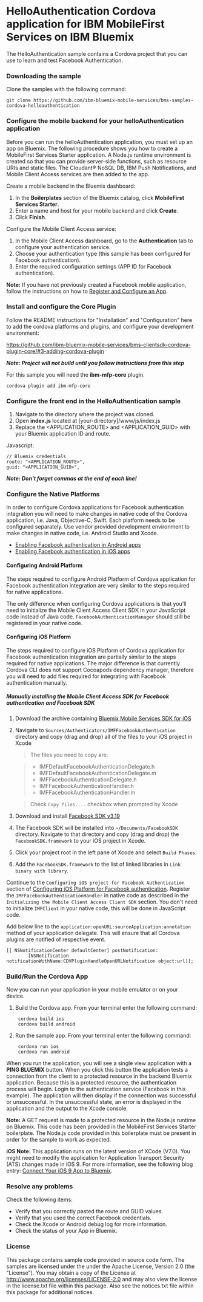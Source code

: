 # HelloAuthentication Cordova application for IBM MobileFirst Services on IBM Bluemix

The HelloAuthentication sample contains a Cordova project that you can use to learn and test Facebook Authentication.

### Downloading the sample

Clone the samples with the following command:
	
	git clone https://github.com/ibm-bluemix-mobile-services/bms-samples-cordova-helloauthentication
	
### Configure the mobile backend for your helloAuthentication application
Before you can run the helloAuthentication application, you must set up an app on Bluemix.  The following procedure shows you how to create a MobileFirst Services Starter application. A Node.js runtime environment is created so that you can provide server-side functions, such as resource URIs and static files. The Cloudant® NoSQL DB, IBM Push Notifications, and Mobile Client Access services are then added to the app.

Create a mobile backend in the Bluemix dashboard:

1. In the **Boilerplates** section of the Bluemix catalog, click **MobileFirst Services Starter**.
2. Enter a name and host for your mobile backend and click **Create**.
3. Click **Finish**.

Configure the Mobile Client Access service:

1. In the Mobile Client Access dashboard, go to the **Authentication** tab to configure your authentication service.  
2. Choose your authentication type (this sample has been configured for Facebook authentication).
3. Enter the required configuration settings (APP ID for Facebook authentication).

**Note:** If you have not previously created a Facebook mobile application, follow the instructions on how to [Register and Configure an App](https://developers.facebook.com/docs/apps/register#create-app).
	
### Install and configure the Core Plugin

Follow the README instructions for "Installation" and "Configuration" here to add the cordova platforms and plugins, and configure your development environment:

<https://github.com/ibm-bluemix-mobile-services/bms-clientsdk-cordova-plugin-core/#3-adding-cordova-plugin>

***Note: Project will not build until you follow instructions from this step***

For this sample you will need the **ibm-mfp-core** plugin.

	cordova plugin add ibm-mfp-core

### Configure the front end in the HelloAuthentication sample

1. Navigate to the directory where the project was cloned.
2. Open <b>index.js</b> located at [your-directory]/www/js/index.js
3. Replace the \<APPLICATION_ROUTE\> and \<APPLICATION_GUID\> with your Bluemix application ID and route.

Javascript:
	
	// Bluemix credentials
	route: "<APPLICATION_ROUTE>",
	guid: "<APPLICATION_GUID>",	

***Note: Don't forget commas at the end of each line!***

### Configure the Native Platforms

In order to configure Cordova applications for Facebook authentication integration you will need to make changes in native code of the Cordova application, i.e. Java, Objective-C, Swift. Each platform needs to be configured separately. Use vendor provided development environment to make changes in native code, i.e. Android Studio and Xcode.

* [Enabling Facebook authentication in Android apps](https://github.com/AntonAleksandrov/mcadocs/wiki/facebook-auth-android)
* [Enabling Facebook authentication in iOS apps](https://github.com/AntonAleksandrov/mcadocs/wiki/facebook-auth-ios)

 
#### Configuring Android Platform

The steps required to configure Android Platform of Cordova application for Facebook authentication integration are very similar to the steps required for native applications.

The only difference when configuring Cordova applications is that you'll need to initialize the Mobile Client Access Client SDK in your JavaScript code instead of Java code. `FacebookAuthenticationManager` should still be registered in your native code. 

#### Configuring iOS Platform

The steps required to configure iOS Platform of Cordova application for Facebook authentication integration are partially similar to the steps required for native applications. The major difference is that currently Cordova CLI does not support Cocoapods dependency manager, therefore you will need to add files required for integrating with Facebook authentication manually.

##### Manually installing the Mobile Client Access SDK for Facebook authentication and Facebook SDK

1. Download the archive containing [Bluemix Mobile Services SDK for iOS](https://hub.jazz.net/git/bluemixmobilesdk/imf-ios-sdk/archive?revstr=master)

1. Navigate to `Sources/Authenticators/IMFFacebookAuthentication` directory and copy (drag and drop) all of the files to your iOS project in Xcode

	> The files you need to copy are:
	
	> * IMFDefaultFacebookAuthenticationDelegate.h
	> * IMFDefaultFacebookAuthenticationDelegate.m
	> * IMFFacebookAuthenticationDelegate.h
	> * IMFFacebookAuthenticationHandler.h
	> * IMFFacebookAuthenticationHandler.m
	
	> Check `Copy files....` checkbox when prompted by Xcode

1. Download and install [Facebook SDK v3.19](https://developers.facebook.com/resources/facebook-ios-sdk-3.19.pkg) 

1. The Facebook SDK will be installed into `~/Documents/FacebookSDK` directory. Navigate to that directory and copy (drag and drop) the `FacebookSDK.framework` to your iOS project in Xcode. 

1. 	Click your project root in the left pane of Xcode and select `Build Phases`. 

1. Add the `FacebookSDK.framework` to the list of linked libraries in `Link binary with library`.

Continue to the `Configuring iOS project for Facebook Authentication` section of [Configuring iOS Platform for Facebook authentication](https://github.com/AntonAleksandrov/mcadocs/wiki/facebook-auth-ios#configuring-ios-project-for-facebook-authentication). Register the `IMFFacebookAuthenticationHandler` in native code as described in the `Initializing the Mobile Client Access Client SDK` section. You don't need to initialize `IMFClient` in your native code, this will be done in JavaScript code.

Add below line to the `application:openURL:sourceApplication:annotation` method of your application delegate. This will ensure that all Cordova plugins are notified of respective event.

```
[[ NSNotificationCenter defaultCenter] postNotification:
		[NSNotification notificationWithName:CDVPluginHandleOpenURLNotification object:url]];      
```

### Build/Run the Cordova App

Now you can run your application in your mobile emulator or on your device.

1. Build the Cordova app. From your terminal enter the following command:

		cordova build ios
		cordova build android

2. Run the sample app. From your terminal enter the following command:

		cordova run ios
		cordova run android		

When you run the application, you will see a single view application with a **PING BLUEMIX** button. When you click this button the application tests a connection from the client to a protected resource in the backend Bluemix application. Because this is a protected resource, the authentication process will begin. Login to the authentication service (Facebook in this example).  The application will then display if the connection was successful or unsuccessful. In the unsuccessful state, an error is displayed in the application and the output to the Xcode console.

**Note:** A GET request is made to a protected resource in the Node.js runtime on Bluemix. This code has been provided in the MobileFirst Services Starter boilerplate. The Node.js code provided in this boilerplate must be present in order for the sample to work as expected.

**iOS Note:** This application runs on the latest version of XCode (V7.0). You might need to modify the application for Application Transport Security (ATS) changes made in iOS 9. For more information, see the following blog entry: [Connect Your iOS 9 App to Bluemix](https://developer.ibm.com/bluemix/2015/09/16/connect-your-ios-9-app-to-bluemix/).

### Resolve any problems

Check the following items:

- Verify that you correctly pasted the route and GUID values.
- Verify that you used the correct Facebook credentials.
- Check the Xcode or Android debug log for more information.
- Check the status of your App in Bluemix.

### License

This package contains sample code provided in source code form. The samples are licensed under the under the Apache License, Version 2.0 (the "License"). You may obtain a copy of the License at http://www.apache.org/licenses/LICENSE-2.0 and may also view the license in the license.txt file within this package. Also see the notices.txt file within this package for additional notices.
